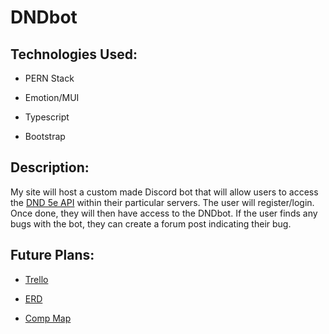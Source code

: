 # DNDbot

## Technologies Used:
- PERN Stack

- Emotion/MUI

- Typescript

- Bootstrap


## Description:

My site will host a custom made Discord bot that will allow users to access the [DND 5e API](http://www.dnd5eapi.co/) within their particular servers. The user will register/login. Once done, they will then have access to the DNDbot. If the user finds any bugs with the bot, they can create a forum post indicating their bug.

## Future Plans:

- [Trello](https://trello.com/b/1BTQZbZN/dndbot)

- [ERD](https://app.diagrams.net/#G1GHQgjcnqkhGrKZwh8UxJTjkmSnCAaihW)

- [Comp Map](https://app.diagrams.net/#G1aA5ywTOAH8ZFj7ReOu8qQlgRT7yCoMMn)